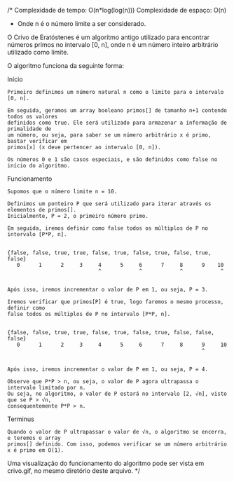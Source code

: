 /*
Complexidade de tempo: O(n*log(log(n)))
Complexidade de espaço: O(n)

- Onde n é o número limite a ser considerado.

O Crivo de Eratóstenes é um algoritmo antigo utilizado para encontrar números primos
no intervalo [0, n], onde n é um número inteiro arbitrário utilizado como limite.

O algoritmo funciona da seguinte forma:

Início

    Primeiro definimos um número natural n como o limite para o intervalo [0, n].

    Em seguida, geramos um array booleano primos[] de tamanho n+1 contendo todos os valores
    definidos como true. Ele será utilizado para armazenar a informação de primalidade de
    um número, ou seja, para saber se um número arbitrário x é primo, bastar verificar em
    primos[x] (x deve pertencer ao intervalo [0, n]).

    Os números 0 e 1 são casos especiais, e são definidos como false no início do algoritmo.

Funcionamento

    Supomos que o número limite n = 10.

    Definimos um ponteiro P que será utilizado para iterar através os elementos de primos[].
    Inicialmente, P = 2, o primeiro número primo.

    Em seguida, iremos definir como false todos os múltiplos de P no intervalo [P*P, n].


    {false, false, true, true, false, true, false, true, false, true, false}
       0      1      2     3     4      5     6      7     8      9    10
                                 ^            ^            ^            ^


    Após isso, iremos incrementar o valor de P em 1, ou seja, P = 3.

    Iremos verificar que primos[P] é true, logo faremos o mesmo processo, definir como
    false todos os múltiplos de P no intervalo [P*P, n].


    {false, false, true, true, false, true, false, true, false, false, false}
       0      1      2     3     4      5     6      7     8      9     10
                                                                  ^


    Após isso, iremos incrementar o valor de P em 1, ou seja, P = 4.

    Observe que P*P > n, ou seja, o valor de P agora ultrapassa o intervalo limitado por n.
    Ou seja, no algoritmo, o valor de P estará no intervalo [2, √n], visto que se P > √n,
    consequentemente P*P > n.

Terminus

    Quando o valor de P ultrapassar o valor de √n, o algoritmo se encerra, e teremos o array
    primos[] definido. Com isso, podemos verificar se um número arbitrário x é primo em O(1).

Uma visualização do funcionamento do algoritmo pode ser vista em crivo.gif, no mesmo diretório deste arquivo.
*/